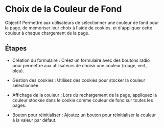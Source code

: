 # Choix de la Couleur de Fond

Objectif
Permettre aux utilisateurs de sélectionner une couleur de fond pour la page, de mémoriser leur choix à l'aide de cookies, et d'appliquer cette couleur à chaque chargement de la page.

## Étapes

- Création du formulaire : Créez un formulaire avec des boutons radio pour permettre aux utilisateurs de choisir une couleur (rouge, vert, bleu).

- Gestion des cookies : Utilisez des cookies pour stocker la couleur sélectionnée.

- Affichage de la couleur : Lors du rechargement de la page, appliquez la couleur stockée dans le cookie comme couleur de fond sur toutes les pages.

- Bouton pour réinitialiser : Ajoutez un bouton pour réinitialiser la couleur à la valeur par défaut.